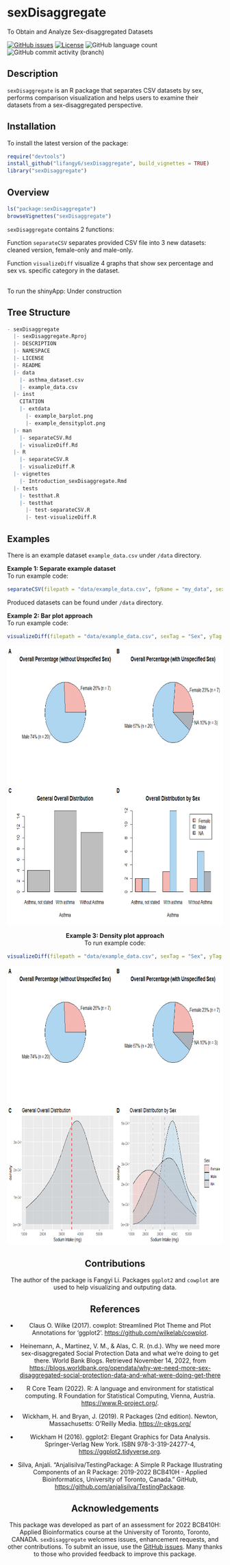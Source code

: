
<!-- README.md is generated from README.Rmd. Please edit that file -->

# sexDisaggregate

To Obtain and Analyze Sex-disaggregated Datasets

<!-- badges: start -->
<!-- https://www.codefactor.io/repository/github/lifangy6/sexDisaggregate/issues -->

[![GitHub
issues](https://img.shields.io/github/issues/lifangy6/sexDisaggregate)](https://github.com/lifangy6/sexDisaggregate/issues)
[![License](https://img.shields.io/badge/license-MIT-green)](./LICENSE)
![GitHub language
count](https://img.shields.io/github/languages/count/lifangy6/sexDisaggregate)
![GitHub commit activity
(branch)](https://img.shields.io/github/commit-activity/y/lifangy6/sexDisaggregate/master)
<!-- https://shields.io/category/license --> <!-- badges: end -->

## Description

`sexDisaggregate` is an R package that separates CSV datasets by sex,
performs comparison visualization and helps users to examine their
datasets from a sex-disaggregated perspective.

## Installation

To install the latest version of the package:

``` r
require("devtools")
install_github("lifangy6/sexDisaggregate", build_vignettes = TRUE)
library("sexDisaggregate")
```

## Overview

``` r
ls("package:sexDisaggregate")
browseVignettes("sexDisaggregate")
```

`sexDisaggregate` contains 2 functions:

Function `separateCSV` separates provided CSV file into 3 new datasets:
cleaned version, female-only and male-only.

Function `visualizeDiff` visualize 4 graphs that show sex percentage and
sex vs. specific category in the dataset.

<br> To run the shinyApp: Under construction

## Tree Structure

``` r
- sexDisaggregate
  |- sexDisaggregate.Rproj
  |- DESCRIPTION
  |- NAMESPACE
  |- LICENSE
  |- README
  |- data
    |- asthma_dataset.csv
    |- example_data.csv
  |- inst
    CITATION
    |- extdata
      |- example_barplot.png
      |- example_densityplot.png
  |- man
    |- separateCSV.Rd
    |- visualizeDiff.Rd
  |- R
    |- separateCSV.R
    |- visualizeDiff.R
  |- vignettes
    |- Introduction_sexDisaggregate.Rmd
  |- tests
    |- testthat.R
    |- testthat
      |- test-separateCSV.R
      |- test-visualizeDiff.R
```

## Examples

There is an example dataset `example_data.csv` under `/data` directory.

**Example 1: Separate example dataset** <br> To run example code:

``` r
separateCSV(filepath = "data/example_data.csv", fpName = "my_data", sexTag = "Sex", femaleTag = "F", maleTag = "M")
```

Produced datasets can be found under `/data` directory.

**Example 2: Bar plot approach** <br> To run example code:

``` r
visualizeDiff(filepath = "data/example_data.csv", sexTag = "Sex", yTag = "Asthma", femaleTag = "F", maleTag = "M", visMethod = "bar")
```

<div style="text-align:center">

<img src="inst/extdata/example_barplot.png" alt="ShinyLinePlot" width="750" height="650"/>

**Example 3: Density plot approach** <br> To run example code:

``` r
visualizeDiff(filepath = "data/example_data.csv", sexTag = "Sex", yTag = "Sodium Intake (mg)", femaleTag = "F", maleTag = "M", visMethod = "density")
```

<div style="text-align:center">

<img src="inst/extdata/example_densityplot.png" alt="ShinyLinePlot" width="750" height="650"/>

## Contributions

The author of the package is Fangyi Li. Packages `ggplot2` and `cowplot`
are used to help visualizing and outputing data.

## References

-   Claus O. Wilke (2017). cowplot: Streamlined Plot Theme and Plot
    Annotations for ‘ggplot2’. <https://github.com/wilkelab/cowplot>.

-   Heinemann, A., Martinez, V. M., & Alas, C. R. (n.d.). Why we need
    more sex-disaggregated Social Protection Data and what we’re doing
    to get there. World Bank Blogs. Retrieved November 14, 2022, from
    <https://blogs.worldbank.org/opendata/why-we-need-more-sex-disaggregated-social-protection-data-and-what-were-doing-get-there>

-   R Core Team (2022). R: A language and environment for statistical
    computing. R Foundation for Statistical Computing, Vienna, Austria.
    <https://www.R-project.org/>.

-   Wickham, H. and Bryan, J. (2019). R Packages (2nd edition). Newton,
    Massachusetts: O’Reilly Media. <https://r-pkgs.org/>

-   Wickham H (2016). ggplot2: Elegant Graphics for Data Analysis.
    Springer-Verlag New York. ISBN 978-3-319-24277-4,
    <https://ggplot2.tidyverse.org>.

-   Silva, Anjali. “Anjalisilva/TestingPackage: A Simple R Package
    Illustrating Components of an R Package: 2019-2022 BCB410H - Applied
    Bioinformatics, University of Toronto, Canada.” GitHub,
    <https://github.com/anjalisilva/TestingPackage>.

## Acknowledgements

This package was developed as part of an assessment for 2022 BCB410H:
Applied Bioinformatics course at the University of Toronto, Toronto,
CANADA. `sexDisaggregate` welcomes issues, enhancement requests, and
other contributions. To submit an issue, use the [GitHub
issues](https://github.com/lifangy6/sexDisaggregate/issues). Many thanks
to those who provided feedback to improve this package.
